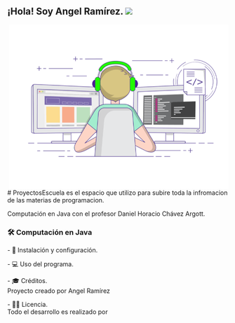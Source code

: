 <h2> ¡Hola! Soy Angel Ramírez. <img src="https://github.com/souvikguria98/souvikguria98/blob/master/Hi.gif" width="25"></h2>
<img align="right" alt="GIF" src="https://raw.githubusercontent.com/devSouvik/devSouvik/master/gif3.gif" width="500"/>


<p>
# ProyectosEscuela es el espacio que utilizo para subire toda la infromacion de las materias de programacion.
  
  Computación en Java con el profesor Daniel Horacio Chávez Argott.
</p>
<p>
<h3>🛠 Computación en Java</h3>
<p>
- 🔧 Instalación y configuración.<br>
</p>
<p>
- 💻 Uso del programa.<br>
</p>
<p>
- 🎓 Créditos.<br>
  Proyecto creado por Angel Ramírez
</p>
<p>
- 🤝🏻 Licencia.<br>
  Todo el desarrollo es realizado por
</p>
</p>
